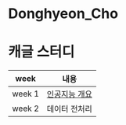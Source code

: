 # Donghyeon_Cho
# 캐글 스터디
|week|내용|
|:---:|:---:|
|week 1|[인공지능 개요](https://github.com/Sejong-Kaggle-Study-3rd/Donghyeon_Cho/blob/main/week%201.md)|
|week 2|데이터 전처리|
